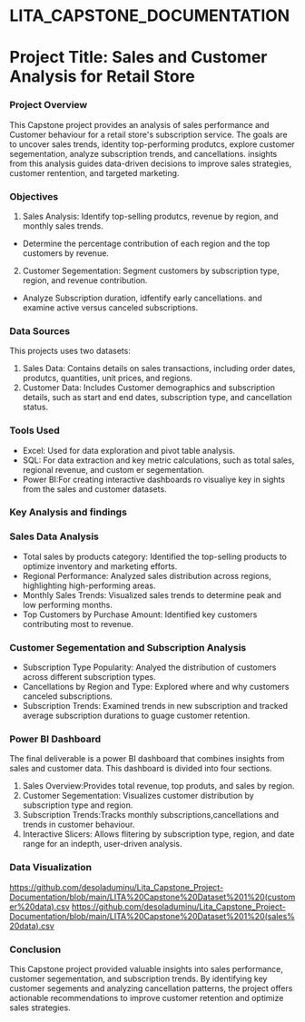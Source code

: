 # LITA_CAPSTONE_DOCUMENTATION

# Project Title: Sales and Customer Analysis for Retail Store

### Project Overview

This Capstone project provides an analysis of sales performance and Customer behaviour for a retail store's subscription service. The goals are to uncover sales trends, identity top-performing produtcs, explore customer segementation, analyze subscription trends, and cancellations. insights from this analysis guides data-driven decisions to improve sales strategies, customer rentention, and targeted marketing.

### Objectives

1. Sales Analysis: Identify top-selling produtcs, revenue by region, and monthly sales trends.
- Determine the percentage contribution of each region and the top customers by revenue.

2. Customer Segementation: Segment customers by subscription type, region, and revenue contribution.
-  Analyze Subscription duration, idfentify early cancellations. and examine active versus canceled subscriptions.

  ### Data Sources

  This projects uses two datasets:

  1. Sales Data: Contains details on sales transactions, including order dates, produtcs, quantities, unit prices, and regions.
  2. Customer Data: Includes Customer demographics and subscription details, such as start and end dates, subscription type, and cancellation status.

  ### Tools Used

  - Excel: Used for data exploration and pivot table analysis.
  - SQL: For data extraction and key metric calculations, such as total sales, regional revenue, and custom er segementation.
  - Power BI:For creating interactive dashboards ro visualiye key in sights from the sales and customer datasets.

  ### Key Analysis and findings

  ### Sales Data Analysis

  - Total sales by products category: Identified the top-selling products to optimize inventory and marketing efforts.
  - Regional Performance: Analyzed sales distribution across regions, highlighting high-performing areas.
  - Monthly Sales Trends: Visualized sales trends to determine peak and low performing months.
  - Top Customers by Purchase Amount: Identified key customers contributing most to revenue.

  ### Customer Segementation and Subscription Analysis

  - Subscription Type Popularity: Analyed the distribution of customers across different subscription types.
  - Cancellations by Region and Type: Explored where and why customers canceled subscriptions.
  - Subscription Trends: Examined trends in new subscription and tracked average subscription durations to guage customer retention.

  ### Power BI Dashboard

  The final deliverable is a power BI dashboard that combines insights from sales and customer data. This dashboard is divided into four sections.

   1. Sales Overview:Provides total revenue, top produts, and sales by region.
   2. Customer Segementation: Visualizes customer distribution by subscription type and region.
   3. Subscription Trends:Tracks monthly subscriptions,cancellations and trends in customer behaviour.
   4. Interactive Slicers: Allows flitering by subscription type, region, and date range for an indepth, user-driven analysis.


   ### Data Visualization
   https://github.com/desoladuminu/Lita_Capstone_Project-Documentation/blob/main/LITA%20Capstone%20Dataset%201%20(customer%20data).csv
   https://github.com/desoladuminu/Lita_Capstone_Project-Documentation/blob/main/LITA%20Capstone%20Dataset%201%20(sales%20data).csv
   
   
   

    
   

   ### Conclusion

  This Capstone project provided valuable insights into sales performance, customer segementation, and subscription trends. By identifying key customer segements  and analyzing cancellation patterns, the project offers actionable recommendations to improve customer retention and optimize sales strategies.
